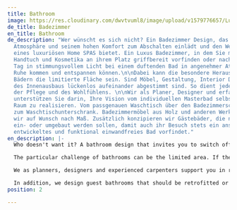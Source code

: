 ```yaml
---
title: Bathroom
image: https://res.cloudinary.com/dwvtvuml8/image/upload/v1579776657/Luxus-Badezimmer-Badmoebel-nach-Ma%C3%9F_qzqiji.jpg
de_title: Badezimmer
en_title: Bathroom
de_description: "Wer wünscht es sich nicht? Ein Badezimmer Design, das mit seiner
  Atmosphäre und seinem hohen Komfort zum Abschalten einlädt und den Wellnessaspekt
  eines luxuriösen Home SPAS bietet. Ein Luxus Badezimmer, in dem Sie morgens Pflegeprodukte,
  Handtuch und Kosmetika an ihrem Platz griffbereit vorfinden oder nach einem ereignisreichen
  Tag in stimmungsvollem Licht bei einem duftenden Bad in angenehmer Atmosphäre zur
  Ruhe kommen und entspannen können.\n\nDabei kann die besondere Herausforderung von
  Bädern die limitierte Fläche sein. Sind Möbel, Gestaltung, Interior Design und Beschaffenheit
  des Innenausbaus lückenlos aufeinander abgestimmt sind. So dient jeder Quadratmeter
  der Pflege und des Wohlfühlens. \n\nWir als Planer, Designer und erfahrene Tischler
  unterstützen Sie darin, Ihre Vision vom individuellen Masterbad selbst auf kleinstem
  Raum zu realisieren. Vom passgenauen Waschtisch über den Badezimmerschrank bis hin
  zum Waschtischunterschrank. Badezimmermöbel aus Holz und anderen Werkstoffen fertigen
  wir auf Wunsch nach Maß. Zusätzlich konzipieren wir Gästebäder, die nachträglich
  ein- oder umgebaut werden sollen, damit auch ihr Besuch stets ein anspruchsvoll
  entwickeltes und funktional einwandfreies Bad vorfindet."
en_description: |-
  Who doesn't want it? A bathroom design that invites you to switch off with its atmosphere and high comfort and offers the wellness aspect of a luxurious Home SPAS. A luxury bathroom, in which you will find care products, towels and cosmetics at your fingertips in the morning or after an eventful day in an atmospheric light you can relax and unwind in a fragrant bath in a pleasant atmosphere.

  The particular challenge of bathrooms can be the limited area. If the furniture, design, interior design and quality of the interior fittings are perfectly coordinated, you can gain some additional square meters for maintenance and well-being.

  We as planners, designers and experienced carpenters support you in realizing your vision of an individual master bathroom even in the smallest of spaces. From the perfectly fitting washbasin to the bathroom cabinet to the vanity unit. We manufacture bathroom furniture made of wood and other materials on request.

  In addition, we design guest bathrooms that should be retrofitted or converted so that even spontaneous guests can always find a sophisticated, functionally perfect bathroom.
position: 2

---
```

